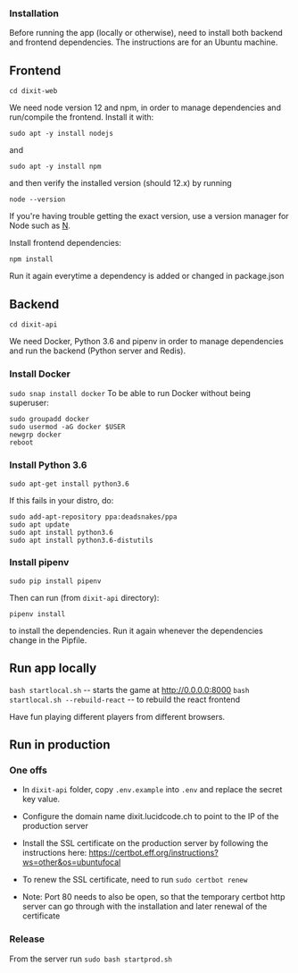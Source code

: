 
### Installation

Before running the app (locally or otherwise), need to install both backend and frontend dependencies. The instructions are for an Ubuntu machine.


## Frontend

`cd dixit-web`

We need node version 12 and npm, in order to manage dependencies and run/compile the frontend. Install it with:

`sudo apt -y install nodejs`

and

`sudo apt -y install npm`

and then verify the installed version (should 12.x) by running

`node --version`

If you're having trouble getting the exact version, use a version manager for Node such as [N](https://blog.logrocket.com/switching-between-node-versions-during-development/).

Install frontend dependencies:

`npm install`

Run it again everytime a dependency is added or changed in package.json

## Backend

`cd dixit-api`

We need Docker, Python 3.6 and pipenv in order to manage dependencies and run the backend (Python server and Redis).
### Install Docker
```sudo snap install docker```
To be able to run Docker without being superuser:
```commandline
sudo groupadd docker
sudo usermod -aG docker $USER
newgrp docker
reboot
```

### Install Python 3.6

`sudo apt-get install python3.6`

If this fails in your distro, do:

```commandline
sudo add-apt-repository ppa:deadsnakes/ppa
sudo apt update
sudo apt install python3.6
sudo apt install python3.6-distutils
```
### Install pipenv

`sudo pip install pipenv`

Then can run (from `dixit-api` directory):

`pipenv install`

to install the dependencies. Run it again whenever the dependencies change in the Pipfile.

## Run app locally


`bash startlocal.sh` -- starts the game at http://0.0.0.0:8000
`bash startlocal.sh --rebuild-react` -- to rebuild the react frontend

Have fun playing different players from different browsers.


## Run in production

### One offs
- In `dixit-api` folder, copy `.env.example` into `.env` and replace the secret key value.
- Configure the domain name dixit.lucidcode.ch to point to the IP of the production server

- Install the SSL certificate on the production server by following the instructions here: https://certbot.eff.org/instructions?ws=other&os=ubuntufocal
- To renew the SSL certificate, need to run `sudo certbot renew`
- Note: Port 80 needs to also be open, so that the temporary certbot http server can go through with the installation and later renewal of the certificate

### Release
From the server run `sudo bash startprod.sh`
